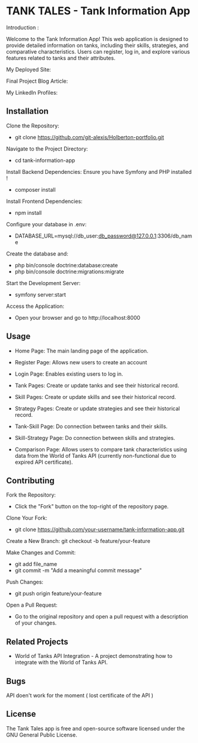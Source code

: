 # TANK TALES - Tank Information App

Introduction :

Welcome to the Tank Information App! This web application is designed to provide detailed information on tanks, including their skills, strategies, and comparative characteristics. Users can register, log in, and explore various features related to tanks and their attributes.

My Deployed Site:

Final Project Blog Article:

My LinkedIn Profiles:


## Installation
Clone the Repository:
* git clone https://github.com/git-alexis/Holberton-portfolio.git

Navigate to the Project Directory:
* cd tank-information-app

Install Backend Dependencies:
Ensure you have Symfony and PHP installed !
* composer install

Install Frontend Dependencies:
* npm install

Configure your database in .env:
* DATABASE_URL=mysql://db_user:db_password@127.0.0.1:3306/db_name

Create the database and:
* php bin/console doctrine:database:create
* php bin/console doctrine:migrations:migrate

Start the Development Server:
* symfony server:start

Access the Application:
* Open your browser and go to http://localhost:8000


## Usage
* Home Page: The main landing page of the application.
* Register Page: Allows new users to create an account
* Login Page: Enables existing users to log in.

* Tank Pages: Create or update tanks and see their historical record.
* Skill Pages: Create or update skills and see their historical record.
* Strategy Pages: Create or update strategies and see their historical record.

* Tank-Skill Page: Do connection between tanks and their skills.
* Skill-Strategy Page: Do connection between skills and strategies.

* Comparison Page: Allows users to compare tank characteristics using data from the World of Tanks API (currently non-functional due to expired API certificate).


## Contributing
Fork the Repository:
* Click the "Fork" button on the top-right of the repository page.

Clone Your Fork:
* git clone https://github.com/your-username/tank-information-app.git

Create a New Branch:
git checkout -b feature/your-feature

Make Changes and Commit:
* git add file_name
* git commit -m "Add a meaningful commit message"

Push Changes:
* git push origin feature/your-feature

Open a Pull Request:
* Go to the original repository and open a pull request with a description of your changes.


## Related Projects
* World of Tanks API Integration - A project demonstrating how to integrate with the World of Tanks API.


## Bugs
API doen't work for the moment ( lost certificate of the API )


## License
The Tank Tales app is free and open-source software licensed under the GNU General Public License.
